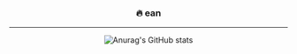 <div align="center">  

  ### 🔥 ean
  
  ---
  
  ![Anurag's GitHub stats](https://github-readme-stats.vercel.app/api?username=eannnnnn&exclude_repo=tgd_custom&theme=dracula&hide=css,html&layout=compact)
</div>
